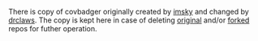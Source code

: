 There is copy of covbadger originally created by [imsky](https://github.com/imsky) and changed by [drclaws](https://github.com/drclaws).
The copy is kept here in case of deleting [original](https://github.com/imsky/covbadger) and/or [forked](https://github.com/drclaws/covbadger) repos for futher operation.